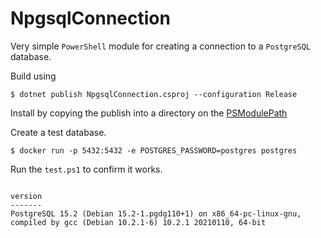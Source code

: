 # NpgsqlConnection

Very simple `PowerShell` module for creating a connection to a `PostgreSQL` database.

Build using

```
$ dotnet publish NpgsqlConnection.csproj --configuration Release
```

Install by copying the publish into a directory on the [PSModulePath](https://learn.microsoft.com/en-us/powershell/module/microsoft.powershell.core/about/about_psmodulepath)

Create a test database.

```
$ docker run -p 5432:5432 -e POSTGRES_PASSWORD=postgres postgres
```

Run the `test.ps1` to confirm it works.

```

version
-------
PostgreSQL 15.2 (Debian 15.2-1.pgdg110+1) on x86_64-pc-linux-gnu, compiled by gcc (Debian 10.2.1-6) 10.2.1 20210110, 64-bit

```
